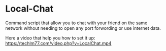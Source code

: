 # Local-Chat
Command script that allow you to chat with your friend on the same network without needing to open any port forwording or use internet data.

Here a video that help you how to set it up: https://techlm77.com/video.php?v=LocalChat.mp4
